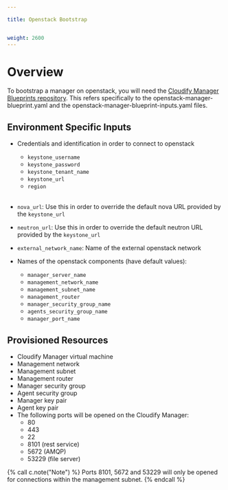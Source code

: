 ```yaml
---

title: Openstack Bootstrap


weight: 2600
---
```


# Overview

To bootstrap a manager on openstack, you will need the [Cloudify Manager Blueprints repository](https://github.com/cloudify-cosmo/cloudify-manager-blueprints). 
This refers specifically to the openstack-manager-blueprint.yaml and the openstack-manager-blueprint-inputs.yaml files.

## Environment Specific Inputs

- Credentials and identification in order to connect to openstack
    - `keystone_username`
    - `keystone_password`
    - `keystone_tenant_name`
    - `keystone_url`
    - `region`
<br></br>
- `nova_url`: Use this in order to override the default nova URL provided by the `keystone_url`
- `neutron_url`: Use this in order to override the default neutron URL provided by the `keystone_url`
- `external_network_name`: Name of the external openstack network

- Names of the openstack components (have default values):
    - `manager_server_name`
    - `management_network_name`
    - `management_subnet_name`
    - `management_router`
    - `manager_security_group_name`
    - `agents_security_group_name`
    - `manager_port_name`

## Provisioned Resources

- Cloudify Manager virtual machine
- Management network
- Management subnet
- Management router
- Manager security group
- Agent security group
- Manager key pair
- Agent key pair
- The following ports will be opened on the Cloudify Manager:
    - 80
    - 443
    - 22
    - 8101 (rest service)
    - 5672 (AMQP)
    - 53229 (file server)

{% call c.note("Note") %}
Ports 8101, 5672 and 53229 will only be opened for connections within the management subnet.
{% endcall %}